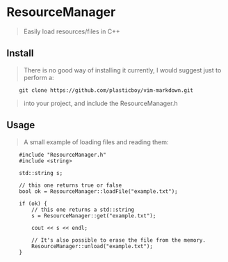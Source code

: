 # ResourceManager
> Easily load resources/files in C++

## Install
> There is no good way of installing it currently, I would suggest just to
> perform a:

        git clone https://github.com/plasticboy/vim-markdown.git

> into your project, and include the ResourceManager.h

## Usage
> A small example of loading files and reading them:

        #include "ResourceManager.h"
        #include <string>

        std::string s;

        // this one returns true or false
        bool ok = ResourceManager::loadFile("example.txt");

        if (ok) {
            // this one returns a std::string
            s = ResourceManager::get("example.txt");

            cout << s << endl;

            // It's also possible to erase the file from the memory.
            ResourceManager::unload("example.txt");
        }
